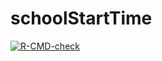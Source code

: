 
<!-- README.md is generated from README.Rmd. Please edit that file -->

# schoolStartTime

<!-- badges: start -->

[![R-CMD-check](https://github.com/ftavella/schoolStartTime/actions/workflows/R-CMD-check.yaml/badge.svg)](https://github.com/ftavella/schoolStartTime/actions/workflows/R-CMD-check.yaml)
<!-- badges: end -->
